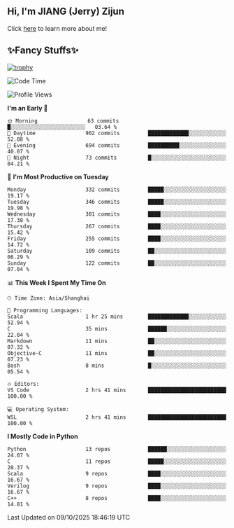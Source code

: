 ## Hi, I'm JIANG (Jerry) Zijun

Click [here](https://jzjerry.github.io/about/) to learn more about me!

## ✨Fancy Stuffs✨
[![trophy](https://github-profile-trophy.vercel.app/?username=jzjerry&theme=onedark)](https://github.com/ryo-ma/github-profile-trophy)
<!--START_SECTION:waka-->
![Code Time](http://img.shields.io/badge/Code%20Time-1%2C547%20hrs%2037%20mins-blue)

![Profile Views](http://img.shields.io/badge/Profile%20Views-0-blue)

**I'm an Early 🐤** 

```text
🌞 Morning                63 commits          █░░░░░░░░░░░░░░░░░░░░░░░░   03.64 % 
🌆 Daytime                902 commits         █████████████░░░░░░░░░░░░   52.08 % 
🌃 Evening                694 commits         ██████████░░░░░░░░░░░░░░░   40.07 % 
🌙 Night                  73 commits          █░░░░░░░░░░░░░░░░░░░░░░░░   04.21 % 
```
📅 **I'm Most Productive on Tuesday** 

```text
Monday                   332 commits         █████░░░░░░░░░░░░░░░░░░░░   19.17 % 
Tuesday                  346 commits         █████░░░░░░░░░░░░░░░░░░░░   19.98 % 
Wednesday                301 commits         ████░░░░░░░░░░░░░░░░░░░░░   17.38 % 
Thursday                 267 commits         ████░░░░░░░░░░░░░░░░░░░░░   15.42 % 
Friday                   255 commits         ████░░░░░░░░░░░░░░░░░░░░░   14.72 % 
Saturday                 109 commits         ██░░░░░░░░░░░░░░░░░░░░░░░   06.29 % 
Sunday                   122 commits         ██░░░░░░░░░░░░░░░░░░░░░░░   07.04 % 
```


📊 **This Week I Spent My Time On** 

```text
🕑︎ Time Zone: Asia/Shanghai

💬 Programming Languages: 
Scala                    1 hr 25 mins        █████████████░░░░░░░░░░░░   52.94 % 
C                        35 mins             ██████░░░░░░░░░░░░░░░░░░░   22.04 % 
Markdown                 11 mins             ██░░░░░░░░░░░░░░░░░░░░░░░   07.32 % 
Objective-C              11 mins             ██░░░░░░░░░░░░░░░░░░░░░░░   07.23 % 
Bash                     8 mins              █░░░░░░░░░░░░░░░░░░░░░░░░   05.54 % 

🔥 Editors: 
VS Code                  2 hrs 41 mins       █████████████████████████   100.00 % 

💻 Operating System: 
WSL                      2 hrs 41 mins       █████████████████████████   100.00 % 
```

**I Mostly Code in Python** 

```text
Python                   13 repos            ██████░░░░░░░░░░░░░░░░░░░   24.07 % 
C                        11 repos            █████░░░░░░░░░░░░░░░░░░░░   20.37 % 
Scala                    9 repos             ████░░░░░░░░░░░░░░░░░░░░░   16.67 % 
Verilog                  9 repos             ████░░░░░░░░░░░░░░░░░░░░░   16.67 % 
C++                      8 repos             ████░░░░░░░░░░░░░░░░░░░░░   14.81 % 
```




 Last Updated on 09/10/2025 18:46:19 UTC
<!--END_SECTION:waka-->
